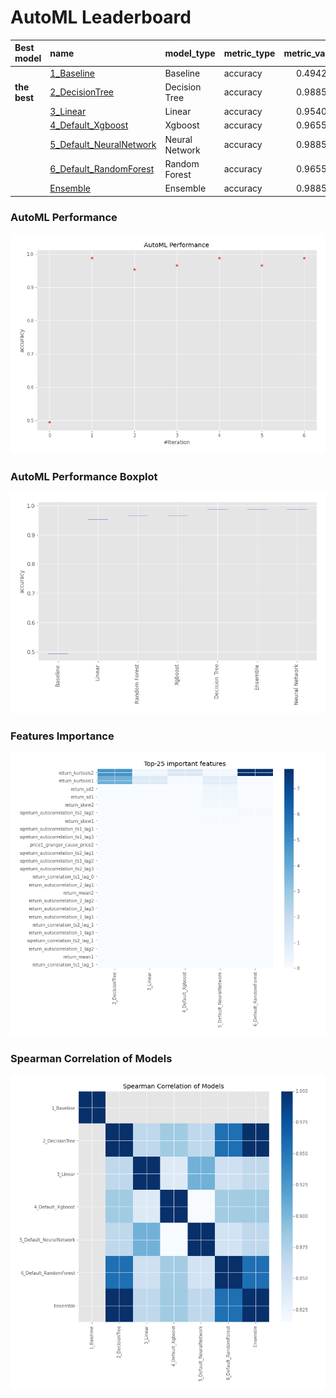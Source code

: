 # AutoML Leaderboard

| Best model   | name                                                         | model_type     | metric_type   |   metric_value |   train_time |
|:-------------|:-------------------------------------------------------------|:---------------|:--------------|---------------:|-------------:|
|              | [1_Baseline](1_Baseline/README.md)                           | Baseline       | accuracy      |       0.494253 |        11.28 |
| **the best** | [2_DecisionTree](2_DecisionTree/README.md)                   | Decision Tree  | accuracy      |       0.988506 |        14.57 |
|              | [3_Linear](3_Linear/README.md)                               | Linear         | accuracy      |       0.954023 |        14.22 |
|              | [4_Default_Xgboost](4_Default_Xgboost/README.md)             | Xgboost        | accuracy      |       0.965517 |        14.5  |
|              | [5_Default_NeuralNetwork](5_Default_NeuralNetwork/README.md) | Neural Network | accuracy      |       0.988506 |        12.76 |
|              | [6_Default_RandomForest](6_Default_RandomForest/README.md)   | Random Forest  | accuracy      |       0.965517 |        17.65 |
|              | [Ensemble](Ensemble/README.md)                               | Ensemble       | accuracy      |       0.988506 |         0.15 |

### AutoML Performance
![AutoML Performance](ldb_performance.png)

### AutoML Performance Boxplot
![AutoML Performance Boxplot](ldb_performance_boxplot.png)

### Features Importance
![features importance across models](features_heatmap.png)



### Spearman Correlation of Models
![models spearman correlation](correlation_heatmap.png)


